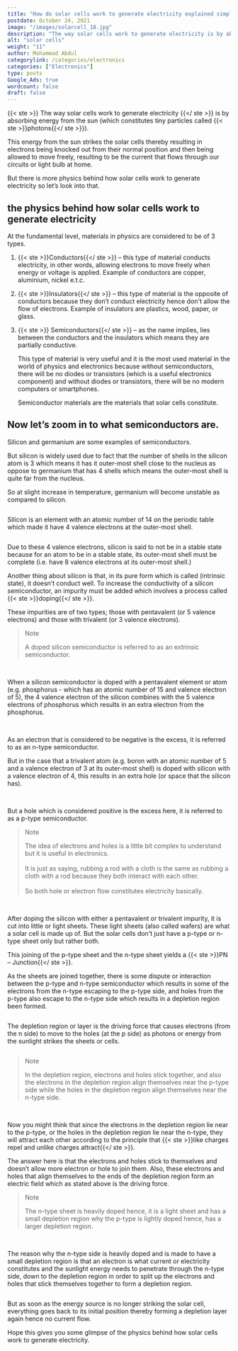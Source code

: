 ```yaml
---
title: "How do solar cells work to generate electricity explained simply?"
postdate: October 24, 2021
image: "/images/solarcell_18.jpg"
description: "The way solar cells work to generate electricity is by absorbing energy from the sun (which constitutes of tiny particles called photons."
alt: "solar cells"
weight: "11"
author: Mohammad Abdul
categorylink: /categories/electronics
categories: ["Electronics"]
type: posts
Google_Ads: true
wordcount: false
draft: false
---
```


{{< ste >}} The way solar cells work to generate electricity {{</ ste >}} is by absorbing energy from the sun (which constitutes tiny particles called {{< ste >}}photons{{</ ste >}}).

This energy from the sun strikes the solar cells thereby resulting in electrons being knocked out from their normal position and then being allowed to move freely, resulting to be the current that flows through our circuits or light bulb at home.

But there is more physics behind how solar cells work to generate electricity so let’s look into that.

## the physics behind how solar cells work to generate electricity

At the fundamental level, materials in physics are considered to be of 3 types.

1. {{< ste >}}Conductors{{</ ste >}} – this type of material conducts electricity, in other words, allowing electrons to move freely when energy or voltage is applied. Example of conductors are copper, aluminium, nickel e.t.c.
2. {{< ste >}}Insulators{{</ ste >}} – this type of material is the opposite of conductors because they don’t conduct electricity hence don't allow the flow of electrons. Example of insulators are plastics, wood, paper, or glass.
3. {{< ste >}} Semiconductors{{</ ste >}} – as the name implies, lies between the conductors and the insulators which means they are partially conductive.

   This type of material is very useful and it is the most used material in the world of physics and electronics because without semiconductors, there will be no diodes or transistors (which is a useful electronics component) and without diodes or transistors, there will be no modern computers or smartphones.

   Semiconductor materials are the materials that solar cells constitute.

## Now let’s zoom in to what semiconductors are.

Silicon and germanium are some examples of semiconductors.

But silicon is widely used due to fact that the number of shells in the silicon atom is 3 which means it has it outer-most shell close to the nucleus as oppose to germanium that has 4 shells which means the outer-most shell is quite far from the nucleus.

So at slight increase in temperature, germanium will become unstable as compared to silicon.

<img loading="lazy" src="/images/20element_2.jpg" alt="">

Silicon is an element with an atomic number of 14 on the periodic table which made it have 4 valence electrons at the outer-most shell.

<img loading="lazy" src="/images/silicon_10.jpg" alt="">

Due to these 4 valence electrons, silicon is said to not be in a stable state because for an atom to be in a stable state, its outer-most shell must be complete (i.e. have 8 valence electrons at its outer-most shell.)

Another thing about silicon is that, in its pure form which is called (intrinsic state), it doesn’t conduct well. To increase the conductivity of a silicon semiconductor, an impurity must be added which involves a process called {{< ste >}}doping{{</ ste >}}.

These impurities are of two types; those with pentavalent (or 5 valence electrons) and those with trivalent (or 3 valence electrons).

<blockquote class="blockquote">
<p class="little-nugget">Note</p>
<p class="quote-text">
A doped silicon semiconductor is referred to as an extrinsic semiconductor.
</p></blockquote>
<br>

When a silicon semiconductor is doped with a pentavalent element or atom (e.g. phosphorus - which has an atomic number of 15 and valence electron of 5), the 4 valence electron of the silicon combines with the 5 valence electrons of phosphorus which results in an extra electron from the phosphorus.

<img loading="lazy" src="/images/silicon_11.jpg" alt="">

<img loading="lazy" src="/images/silicon_8.jpg" alt="">

As an electron that is considered to be negative is the excess, it is referred to as an n-type semiconductor.

But in the case that a trivalent atom (e.g. boron with an atomic number of 5 and a valence electron of 3 at its outer-most shell) is doped with silicon with a valence electron of 4, this results in an extra hole (or space that the silicon has).

<img loading="lazy" src="/images/silicon_9.jpg" alt="">

<img loading="lazy" src="/images/silicon_7.jpg" alt="">

But a hole which is considered positive is the excess here, it is referred to as a p-type semiconductor.

<blockquote class="blockquote">
<p class="little-nugget">Note</p>
<p class="quote-text">
The idea of electrons and holes is a little bit complex to understand but it is useful in electronics.
<br>
<br>
It is just as saying, rubbing a rod with a cloth is the same as rubbing a cloth with a rod because they both interact with each other.
<br>
<br>
So both hole or electron flow constitutes electricity basically.
</p></blockquote>
<br>

After doping the silicon with either a pentavalent or trivalent impurity, it is cut into little or light sheets. These light sheets (also called wafers) are what a solar cell is made up of. But the solar cells don't just have a p-type or n-type sheet only but rather both.

This joining of the p-type sheet and the n-type sheet yields a {{< ste >}}PN – Junction{{</ ste >}}.

As the sheets are joined together, there is some dispute or interaction between the p-type and n-type semiconductor which results in some of the electrons from the n-type escaping to the p-type side, and holes from the p-type also escape to the n-type side which results in a depletion region been formed.

<img loading="lazy" src="/images/solarcell_12.jpg" alt="">

The depletion region or layer is the driving force that causes electrons (from the n side) to move to the holes (at the p side) as photons or energy from the sunlight strikes the sheets or cells.

<img loading="lazy" src="/images/solarcell_13.jpg" alt="">

<blockquote class="blockquote">
<p class="little-nugget">Note</p>
<p class="quote-text">
In the depletion region, electrons and holes stick together, and also the electrons in the depletion region align themselves near the p-type side while the holes in the depletion region align themselves near the n-type side. 
</p></blockquote>
<br>

Now you might think that since the electrons in the depletion region lie near to the p-type, or the holes in the depletion region lie near the n-type, they will attract each other according to the principle that {{< ste >}}like charges repel and unlike charges attract{{</ ste >}}.

The answer here is that the electrons and holes stick to themselves and doesn’t allow more electron or hole to join them.
Also, these electrons and holes that align themselves to the ends of the depletion region form an electric field which as stated above is the driving force.

<blockquote class="blockquote">
<p class="little-nugget">Note</p>
<p class="quote-text">
The n-type sheet is heavily doped hence, it is a light sheet and has a small depletion region why the p-type is lightly doped hence, has a larger depletion region.</p></blockquote>
<br>

<img loading="lazy" src="/images/solarcell_14.jpg" alt="">

The reason why the n-type side is heavily doped and is made to have a small depletion region is that an electron is what current or electricity constitutes and the sunlight energy needs to penetrate through the n-type side, down to the depletion region in order to split up the electrons and holes that stick themselves together to form a depletion region.

<img loading="lazy" src="/images/solarcell_18.jpg" alt="">

But as soon as the energy source is no longer striking the solar cell, everything goes back to its initial position thereby forming a depletion layer again hence no current flow.

Hope this gives you some glimpse of the physics behind how solar cells work to generate electricity.
